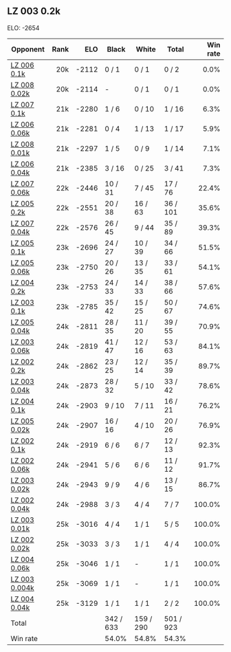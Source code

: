 ## LZ 003 0.2k ##

ELO: -2654

Opponent | Rank | ELO | Black | White | Total | Win rate
---------|-----:|----:|-------|-------|-------|-------:
[LZ 006 0.1k](LZ%20006%200.1k.md) | 20k | -2112 | 0 / 1 | 0 / 1 | 0 / 2 | 0.0%
[LZ 008 0.02k](LZ%20008%200.02k.md) | 20k | -2114 | - | 0 / 1 | 0 / 1 | 0.0%
[LZ 007 0.1k](LZ%20007%200.1k.md) | 21k | -2280 | 1 / 6 | 0 / 10 | 1 / 16 | 6.3%
[LZ 006 0.06k](LZ%20006%200.06k.md) | 21k | -2281 | 0 / 4 | 1 / 13 | 1 / 17 | 5.9%
[LZ 008 0.01k](LZ%20008%200.01k.md) | 21k | -2297 | 1 / 5 | 0 / 9 | 1 / 14 | 7.1%
[LZ 006 0.04k](LZ%20006%200.04k.md) | 21k | -2385 | 3 / 16 | 0 / 25 | 3 / 41 | 7.3%
[LZ 007 0.06k](LZ%20007%200.06k.md) | 22k | -2446 | 10 / 31 | 7 / 45 | 17 / 76 | 22.4%
[LZ 005 0.2k](LZ%20005%200.2k.md) | 22k | -2551 | 20 / 38 | 16 / 63 | 36 / 101 | 35.6%
[LZ 007 0.04k](LZ%20007%200.04k.md) | 22k | -2576 | 26 / 45 | 9 / 44 | 35 / 89 | 39.3%
[LZ 005 0.1k](LZ%20005%200.1k.md) | 23k | -2696 | 24 / 27 | 10 / 39 | 34 / 66 | 51.5%
[LZ 005 0.06k](LZ%20005%200.06k.md) | 23k | -2750 | 20 / 26 | 13 / 35 | 33 / 61 | 54.1%
[LZ 004 0.2k](LZ%20004%200.2k.md) | 23k | -2753 | 24 / 33 | 14 / 33 | 38 / 66 | 57.6%
[LZ 003 0.1k](LZ%20003%200.1k.md) | 23k | -2785 | 35 / 42 | 15 / 25 | 50 / 67 | 74.6%
[LZ 005 0.04k](LZ%20005%200.04k.md) | 24k | -2811 | 28 / 35 | 11 / 20 | 39 / 55 | 70.9%
[LZ 003 0.06k](LZ%20003%200.06k.md) | 24k | -2819 | 41 / 47 | 12 / 16 | 53 / 63 | 84.1%
[LZ 002 0.2k](LZ%20002%200.2k.md) | 24k | -2862 | 23 / 25 | 12 / 14 | 35 / 39 | 89.7%
[LZ 003 0.04k](LZ%20003%200.04k.md) | 24k | -2873 | 28 / 32 | 5 / 10 | 33 / 42 | 78.6%
[LZ 004 0.1k](LZ%20004%200.1k.md) | 24k | -2903 | 9 / 10 | 7 / 11 | 16 / 21 | 76.2%
[LZ 005 0.02k](LZ%20005%200.02k.md) | 24k | -2907 | 16 / 16 | 4 / 10 | 20 / 26 | 76.9%
[LZ 002 0.1k](LZ%20002%200.1k.md) | 24k | -2919 | 6 / 6 | 6 / 7 | 12 / 13 | 92.3%
[LZ 002 0.06k](LZ%20002%200.06k.md) | 24k | -2941 | 5 / 6 | 6 / 6 | 11 / 12 | 91.7%
[LZ 003 0.02k](LZ%20003%200.02k.md) | 24k | -2943 | 9 / 9 | 4 / 6 | 13 / 15 | 86.7%
[LZ 002 0.04k](LZ%20002%200.04k.md) | 24k | -2988 | 3 / 3 | 4 / 4 | 7 / 7 | 100.0%
[LZ 003 0.01k](LZ%20003%200.01k.md) | 25k | -3016 | 4 / 4 | 1 / 1 | 5 / 5 | 100.0%
[LZ 002 0.02k](LZ%20002%200.02k.md) | 25k | -3033 | 3 / 3 | 1 / 1 | 4 / 4 | 100.0%
[LZ 004 0.06k](LZ%20004%200.06k.md) | 25k | -3046 | 1 / 1 | - | 1 / 1 | 100.0%
[LZ 003 0.004k](LZ%20003%200.004k.md) | 25k | -3069 | 1 / 1 | - | 1 / 1 | 100.0%
[LZ 004 0.04k](LZ%20004%200.04k.md) | 25k | -3129 | 1 / 1 | 1 / 1 | 2 / 2 | 100.0%
Total | | | 342 / 633 | 159 / 290 | 501 / 923 | 
Win rate| | | 54.0% | 54.8% | 54.3% | 
